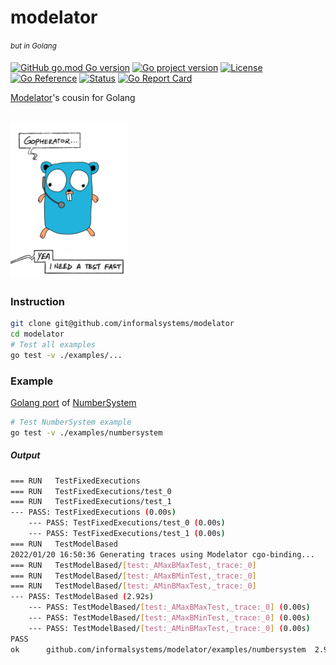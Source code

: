 # modelator
_<sup>but in Golang<sup>_

[![GitHub go.mod Go version](https://img.shields.io/github/go-mod/go-version/informalsystems/modelator?filename=go%2Fgo.mod)](https://github.com/informalsystems/modelator/tree/main/go)
[![Go project version](https://badge.fury.io/go/github.com%2Finformalsystems%2Fmodelator%2Fgo.svg)](https://badge.fury.io/go/github.com%2Finformalsystems%2Fmodelator%2Fgo)
[![License](https://img.shields.io/github/license/informalsystems/modelator)](https://github.com/informalsystems/modelator/tree/main/go/LICENSE)</br>
[![Go Reference](https://pkg.go.dev/badge/github.com/informalsystems/modelator/go.svg)](https://pkg.go.dev/github.com/informalsystems/modelator/go)
[![Status](https://github.com/informalsystems/modelator/actions/workflows/golang.yml/badge.svg)](https://github.com/informalsystems/modelator/actions/workflows/golang.yml)
[![Go Report Card](https://goreportcard.com/badge/github.com/informalsystems/modelator/go)](https://goreportcard.com/report/github.com/informalsystems/modelator/go)

[Modelator](https://github.com/informalsystems/modelator)'s cousin for Golang

[<img alt="Modelator Go" src="https://github.com/informalsystems/modelator/blob/main/assets/images/matrix_gopherator.png?raw=true" height="250">](https://youtu.be/wW1ar7onzuc)
---
### Instruction
```sh
git clone git@github.com/informalsystems/modelator
cd modelator
# Test all examples
go test -v ./examples/...
```

### Example
[Golang port](https://github.com/informalsystems/modelator/tree/main/examples/numbersystem) of [NumberSystem](https://github.com/informalsystems/modelator/blob/main/rust/tests/integration/resource/numbers.rs)

```sh
# Test NumberSystem example
go test -v ./examples/numbersystem
```

##### Output
```sh
=== RUN   TestFixedExecutions
=== RUN   TestFixedExecutions/test_0
=== RUN   TestFixedExecutions/test_1
--- PASS: TestFixedExecutions (0.00s)
    --- PASS: TestFixedExecutions/test_0 (0.00s)
    --- PASS: TestFixedExecutions/test_1 (0.00s)
=== RUN   TestModelBased
2022/01/20 16:50:36 Generating traces using Modelator cgo-binding...
=== RUN   TestModelBased/[test:_AMaxBMaxTest,_trace:_0]
=== RUN   TestModelBased/[test:_AMaxBMinTest,_trace:_0]
=== RUN   TestModelBased/[test:_AMinBMaxTest,_trace:_0]
--- PASS: TestModelBased (2.92s)
    --- PASS: TestModelBased/[test:_AMaxBMaxTest,_trace:_0] (0.00s)
    --- PASS: TestModelBased/[test:_AMaxBMinTest,_trace:_0] (0.00s)
    --- PASS: TestModelBased/[test:_AMinBMaxTest,_trace:_0] (0.00s)
PASS
ok  	github.com/informalsystems/modelator/examples/numbersystem	2.923s
```
